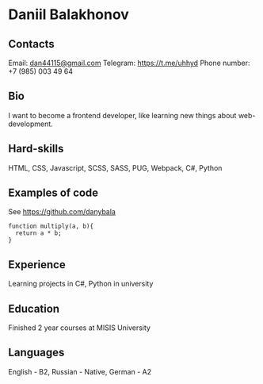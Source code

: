 # Daniil Balakhonov

## Contacts
Email: <dan44115@gmail.com>
Telegram: <https://t.me/uhhyd>
Phone number: +7 (985) 003 49 64

## Bio
I want to become a frontend developer, like learning new things about web-development.

## Hard-skills
HTML, CSS, Javascript, SCSS, SASS, PUG, Webpack,  C#, Python

## Examples of code
See <https://github.com/danybala>
```
function multiply(a, b){
  return a * b;
}
```


## Experience
Learning projects in C#, Python in university

## Education
Finished 2 year courses at MISIS University

## Languages
English - B2, Russian - Native, German - A2
